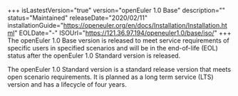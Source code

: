 +++
isLastestVersion="true"
version="openEuler 1.0 Base"
description=""
status="Maintained"
releaseDate="2020/02/11"
installationGuide="https://openeuler.org/en/docs/Installation/Installation.html"
EOLDate="-"
ISOUrl="https://121.36.97.194/openeuler1.0/base/iso/"
+++
The openEuler 1.0 Base version is released to meet service requirements of specific users in specified scenarios and will be in the end-of-life (EOL) status after the openEuler 1.0 Standard version is released.

The openEuler 1.0 Standard version is a standard release version that meets open scenario requirements. It is planned as a long term service (LTS) version and has a lifecycle of four years.